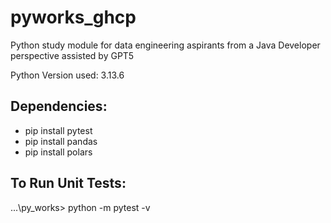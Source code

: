 # pyworks_ghcp
Python study module for data engineering aspirants from a Java Developer perspective assisted by GPT5 <br/>

Python Version used: 3.13.6 <br/>

## Dependencies:
- pip install pytest 
- pip install pandas 
- pip install polars 

## To Run Unit Tests:
...\py_works> python -m pytest -v  <br/>
